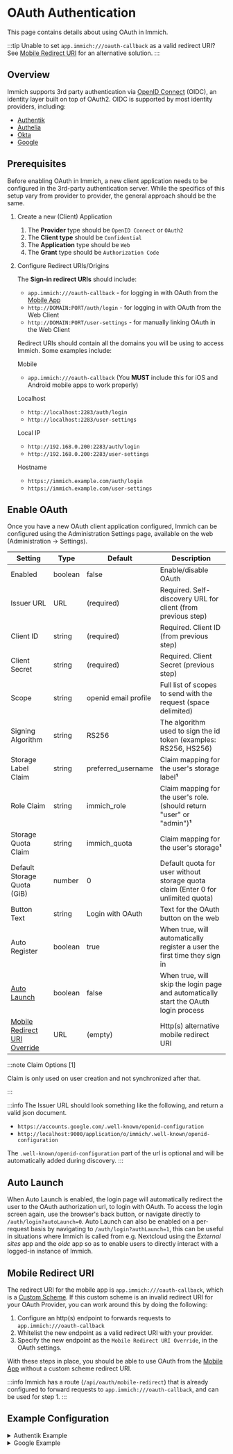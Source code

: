 # OAuth Authentication

This page contains details about using OAuth in Immich.

:::tip
Unable to set `app.immich:///oauth-callback` as a valid redirect URI? See [Mobile Redirect URI](#mobile-redirect-uri) for an alternative solution.
:::

## Overview

Immich supports 3rd party authentication via [OpenID Connect][oidc] (OIDC), an identity layer built on top of OAuth2. OIDC is supported by most identity providers, including:

- [Authentik](https://goauthentik.io/integrations/sources/oauth/#openid-connect)
- [Authelia](https://www.authelia.com/integration/openid-connect/immich/)
- [Okta](https://www.okta.com/openid-connect/)
- [Google](https://developers.google.com/identity/openid-connect/openid-connect)

## Prerequisites

Before enabling OAuth in Immich, a new client application needs to be configured in the 3rd-party authentication server. While the specifics of this setup vary from provider to provider, the general approach should be the same.

1. Create a new (Client) Application
   1. The **Provider** type should be `OpenID Connect` or `OAuth2`
   2. The **Client type** should be `Confidential`
   3. The **Application** type should be `Web`
   4. The **Grant** type should be `Authorization Code`

2. Configure Redirect URIs/Origins

   The **Sign-in redirect URIs** should include:
   - `app.immich:///oauth-callback` - for logging in with OAuth from the [Mobile App](/docs/features/mobile-app.mdx)
   - `http://DOMAIN:PORT/auth/login` - for logging in with OAuth from the Web Client
   - `http://DOMAIN:PORT/user-settings` - for manually linking OAuth in the Web Client

   Redirect URIs should contain all the domains you will be using to access Immich. Some examples include:

   Mobile
   - `app.immich:///oauth-callback` (You **MUST** include this for iOS and Android mobile apps to work properly)

   Localhost
   - `http://localhost:2283/auth/login`
   - `http://localhost:2283/user-settings`

   Local IP
   - `http://192.168.0.200:2283/auth/login`
   - `http://192.168.0.200:2283/user-settings`

   Hostname
   - `https://immich.example.com/auth/login`
   - `https://immich.example.com/user-settings`

## Enable OAuth

Once you have a new OAuth client application configured, Immich can be configured using the Administration Settings page, available on the web (Administration -> Settings).

| Setting                                              | Type    | Default              | Description                                                                         |
| ---------------------------------------------------- | ------- | -------------------- | ----------------------------------------------------------------------------------- |
| Enabled                                              | boolean | false                | Enable/disable OAuth                                                                |
| Issuer URL                                           | URL     | (required)           | Required. Self-discovery URL for client (from previous step)                        |
| Client ID                                            | string  | (required)           | Required. Client ID (from previous step)                                            |
| Client Secret                                        | string  | (required)           | Required. Client Secret (previous step)                                             |
| Scope                                                | string  | openid email profile | Full list of scopes to send with the request (space delimited)                      |
| Signing Algorithm                                    | string  | RS256                | The algorithm used to sign the id token (examples: RS256, HS256)                    |
| Storage Label Claim                                  | string  | preferred_username   | Claim mapping for the user's storage label**¹**                                     |
| Role Claim                                           | string  | immich_role          | Claim mapping for the user's role. (should return "user" or "admin")**¹**           |
| Storage Quota Claim                                  | string  | immich_quota         | Claim mapping for the user's storage**¹**                                           |
| Default Storage Quota (GiB)                          | number  | 0                    | Default quota for user without storage quota claim (Enter 0 for unlimited quota)    |
| Button Text                                          | string  | Login with OAuth     | Text for the OAuth button on the web                                                |
| Auto Register                                        | boolean | true                 | When true, will automatically register a user the first time they sign in           |
| [Auto Launch](#auto-launch)                          | boolean | false                | When true, will skip the login page and automatically start the OAuth login process |
| [Mobile Redirect URI Override](#mobile-redirect-uri) | URL     | (empty)              | Http(s) alternative mobile redirect URI                                             |

:::note Claim Options [1]

Claim is only used on user creation and not synchronized after that.

:::

:::info
The Issuer URL should look something like the following, and return a valid json document.

- `https://accounts.google.com/.well-known/openid-configuration`
- `http://localhost:9000/application/o/immich/.well-known/openid-configuration`

The `.well-known/openid-configuration` part of the url is optional and will be automatically added during discovery.
:::

## Auto Launch

When Auto Launch is enabled, the login page will automatically redirect the user to the OAuth authorization url, to login with OAuth. To access the login screen again, use the browser's back button, or navigate directly to `/auth/login?autoLaunch=0`.
Auto Launch can also be enabled on a per-request basis by navigating to `/auth/login?authLaunch=1`, this can be useful in situations where Immich is called from e.g. Nextcloud using the _External sites_ app and the _oidc_ app so as to enable users to directly interact with a logged-in instance of Immich.

## Mobile Redirect URI

The redirect URI for the mobile app is `app.immich:///oauth-callback`, which is a [Custom Scheme](https://developer.apple.com/documentation/xcode/defining-a-custom-url-scheme-for-your-app). If this custom scheme is an invalid redirect URI for your OAuth Provider, you can work around this by doing the following:

1. Configure an http(s) endpoint to forwards requests to `app.immich:///oauth-callback`
2. Whitelist the new endpoint as a valid redirect URI with your provider.
3. Specify the new endpoint as the `Mobile Redirect URI Override`, in the OAuth settings.

With these steps in place, you should be able to use OAuth from the [Mobile App](/docs/features/mobile-app.mdx) without a custom scheme redirect URI.

:::info
Immich has a route (`/api/oauth/mobile-redirect`) that is already configured to forward requests to `app.immich:///oauth-callback`, and can be used for step 1.
:::

## Example Configuration

<details>
<summary>Authentik Example</summary>

### Authentik Example

Here's an example of OAuth configured for Authentik:

Configuration of Authorised redirect URIs (Authentik OAuth2/OpenID Provider)

<img src={require('./img/authentik-redirect-uris-example.webp').default} width='70%' title="Authentik authorised redirect URIs" />

Configuration of OAuth in Immich System Settings

| Setting                      | Value                                                                              |
| ---------------------------- | ---------------------------------------------------------------------------------- |
| Issuer URL                   | `https://example.immich.app/application/o/immich/.well-known/openid-configuration` |
| Client ID                    | AFCj2rM1f4rps**\*\*\*\***\***\*\*\*\***lCLEum6hH9...                               |
| Client Secret                | 0v89FXkQOWO\***\*\*\*\*\***\*\*\***\*\*\*\*\***mprbvXD549HH6s1iw...                |
| Scope                        | openid email profile                                                               |
| Signing Algorithm            | RS256                                                                              |
| Storage Label Claim          | preferred_username                                                                 |
| Storage Quota Claim          | immich_quota                                                                       |
| Default Storage Quota (GiB)  | 0 (0 for unlimited quota)                                                          |
| Button Text                  | Sign in with Authentik (optional)                                                  |
| Auto Register                | Enabled (optional)                                                                 |
| Auto Launch                  | Enabled (optional)                                                                 |
| Mobile Redirect URI Override | Disable                                                                            |
| Mobile Redirect URI          |                                                                                    |

</details>

<details>
<summary>Google Example</summary>

### Google Example

Here's an example of OAuth configured for Google:

Configuration of Authorised redirect URIs (Google Console)

<img src={require('./img/google-redirect-uris-example.webp').default} width='50%' title="Google authorised redirect URIs" />

Configuration of OAuth in Immich System Settings

| Setting                      | Value                                                                        |
| ---------------------------- | ---------------------------------------------------------------------------- |
| Issuer URL                   | `https://accounts.google.com`                                                |
| Client ID                    | 7\***\*\*\*\*\*\*\***\*\*\***\*\*\*\*\*\*\***vuls.apps.googleusercontent.com |
| Client Secret                | G\***\*\*\*\*\*\*\***\*\*\***\*\*\*\*\*\*\***OO                              |
| Scope                        | openid email profile                                                         |
| Signing Algorithm            | RS256                                                                        |
| Storage Label Claim          | preferred_username                                                           |
| Storage Quota Claim          | immich_quota                                                                 |
| Default Storage Quota (GiB)  | 0 (0 for unlimited quota)                                                    |
| Button Text                  | Sign in with Google (optional)                                               |
| Auto Register                | Enabled (optional)                                                           |
| Auto Launch                  | Enabled                                                                      |
| Mobile Redirect URI Override | Enabled (required)                                                           |
| Mobile Redirect URI          | `https://example.immich.app/api/oauth/mobile-redirect`                       |

</details>

[oidc]: https://openid.net/connect/
